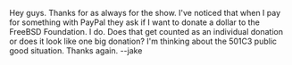 Hey guys.  Thanks for as always for the show.  I've noticed that when I pay for something with PayPal they ask if I want to donate a dollar to the FreeBSD Foundation.  I do.  Does that get counted as an individual donation or does it look like one big donation?  I'm thinking about the 501C3 public good situation.  Thanks again. --jake